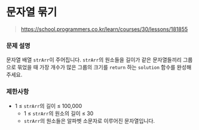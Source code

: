 # 문자열 묶기

> https://school.programmers.co.kr/learn/courses/30/lessons/181855

### 문제 설명

문자열 배열 `strArr`이 주어집니다. `strArr`의 원소들을 길이가 같은 문자열들끼리 그룹으로 묶었을 때 가장 개수가 많은 그룹의 크기를 `return` 하는 `solution` 함수를 완성해 주세요.

### 제한사항

- 1 ≤ `strArr`의 길이 ≤ 100,000
  - 1 ≤ `strArr`의 원소의 길이 ≤ 30
  - `strArr`의 원소들은 알파벳 소문자로 이루어진 문자열입니다.
